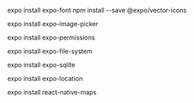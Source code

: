 expo install expo-font
npm install --save @expo/vector-icons

<!-- to only use image gallery of take simple image with camera -->
expo install expo-image-picker

<!-- To ask for permissions -->
expo install expo-permissions

<!-- to use file system -->
expo install expo-file-system

<!-- to use SQLite -->
expo install expo-sqlite

<!-- to get location -->
expo install expo-location

<!-- to use map view -->
expo install react-native-maps